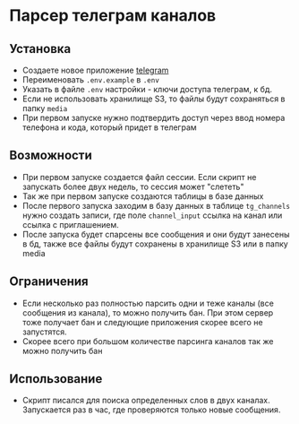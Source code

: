 # Парсер телеграм каналов

## Установка
* Создаете новое приложение [telegram](https://my.telegram.org/)
* Переименовать `.env.example` в `.env`
* Указать в файле `.env` настройки - ключи доступа телеграм, к бд.
* Если не использовать хранилище S3, то файлы будут сохраняться в папку `media`
* При первом запуске нужно подтвердить доступ через ввод номера телефона и кода, который придет в телеграм

## Возможности
* При первом запуске создается файл сессии. Если скрипт не запускать более двух недель, то сессия может "слететь"
* Так же при первом запуске создаются таблицы в базе данных
* После первого запуска заходим в базу данных в таблице `tg_channels` нужно создать записи, где поле `channel_input` ссылка на канал или ссылка с приглашением.
* После запуска будет спарсены все сообщения и они будут занесены в бд, также все файлы будут сохранены в хранилище S3 или в папку media

## Ограничения
* Если несколько раз полностью парсить одни и теже каналы (все сообщения из канала), то можно получить бан. При этом сервер тоже получает бан и следующие приложения скорее всего не запустятся.
* Скорее всего при большом количестве парсинга каналов так же можно получить бан

## Использование
* Скрипт писался для поиска определенных слов в двух каналах. Запускается раз в час, где проверяются только новые сообщения.